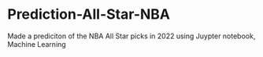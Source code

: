 # Prediction-All-Star-NBA
Made a prediciton of the NBA All Star picks in 2022 using Juypter notebook, Machine Learning
